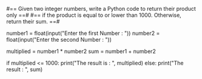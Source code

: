 #== Given two integer numbers, write a Python code to return their product only ==#
#== if the product is equal to or lower than 1000. Otherwise, return their sum. ==#

number1 = float(input("Enter the first Number : "))
number2 = float(input("Enter the second Number : "))

multiplied = number1 * number2
sum = number1 + number2

if multiplied <= 1000:
    print("The result is : ", multiplied)
else:
    print("The result : ", sum)
